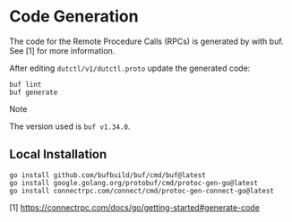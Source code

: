 # Code Generation

The code for the Remote Procedure Calls (RPCs) is generated by with buf. See [1] for more information. 

After editing `dutctl/v1/dutctl.proto` update the generated code: 
```
buf lint
buf generate
```
> [!NOTE]  
> The version used is `buf v1.34.0`. 

## Local Installation

```
go install github.com/bufbuild/buf/cmd/buf@latest
go install google.golang.org/protobuf/cmd/protoc-gen-go@latest
go install connectrpc.com/connect/cmd/protoc-gen-connect-go@latest
```
[1] https://connectrpc.com/docs/go/getting-started#generate-code
